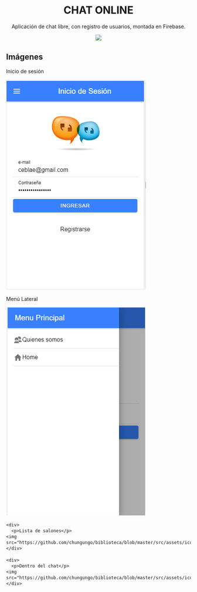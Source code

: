 <div align="center">
<h1>CHAT ONLINE</h1>
</div>

</hr>

<div align="center"> 
<p>Aplicación de chat libre, con registro de usuarios, montada en Firebase.</p>

<img src="https://github.com/chungungo/biblioteca/blob/master/src/assets/icon/icono.ico">
  </div>
  
  <div>
  <h2>Imágenes</h2>
    <div>
      <p>Inicio de sesión</p>
    <img  src="https://github.com/chungungo/biblioteca/blob/master/src/assets/icon/inicioSesion.PNG">
    </div>
  
  <div>
      <p>Menú Lateral</p>
    <img src="https://github.com/chungungo/biblioteca/blob/master/src/assets/icon/menu.PNG">
    </div>
    
    <div>
      <p>Lista de salones</p>
    <img src="https://github.com/chungungo/biblioteca/blob/master/src/assets/icon/salones.PNG">
    </div>
    
    <div>
      <p>Dentro del chat</p>
    <img src="https://github.com/chungungo/biblioteca/blob/master/src/assets/icon/salonIndividual.PNG">
    </div>
  </div>
